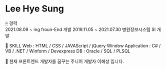 # Lee Hye Sung

🖱 경력  
2021.08.09 ~ ing froun-End 개발
2019.11.05 ~ 2021.07.30 병원정보시스템 SI 개발

📌  SKILL 
Web : HTML / CSS / JAVAScript / jQuery 
Window Application : C# / VB / .NET / Winform / Devexpress 
DB :  Oracle / SQL / PLSQL

📎  현재 프론트엔드 개발자를 꿈꾸는 주니어 개발자 이혜성 입니다.
